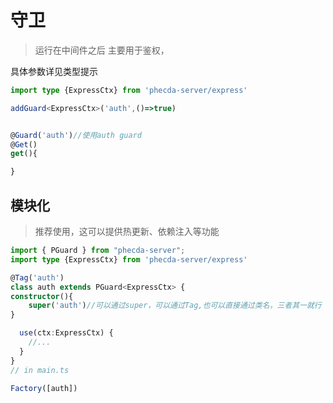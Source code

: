 # 守卫
> 运行在中间件之后
主要用于鉴权，

具体参数详见类型提示

```ts
import type {ExpressCtx} from 'phecda-server/express'

addGuard<ExpressCtx>('auth',()=>true)


@Guard('auth')//使用auth guard
@Get()
get(){

}

```
## 模块化

> 推荐使用，这可以提供热更新、依赖注入等功能

```ts
import { PGuard } from "phecda-server";
import type {ExpressCtx} from 'phecda-server/express'

@Tag('auth')
class auth extends PGuard<ExpressCtx> {
constructor(){
    super('auth')//可以通过super，可以通过Tag,也可以直接通过类名，三者其一就行
}

  use(ctx:ExpressCtx) {
    //...
  }
}
// in main.ts

Factory([auth])

```
